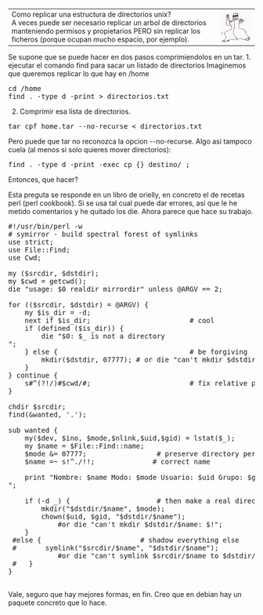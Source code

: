 <table>
<tr>
<td>
Como replicar una estructura de directorios unix?
<br>
A veces puede ser necesario replicar un arbol de directorios manteniendo
permisos y propietarios PERO sin replicar los ficheros (porque ocupan mucho
espacio, por ejemplo).
</td>
<td>
<img src="/coders/images/matrix.jpg" border="0" alt="unix te posee">
</td>
</tr>
</table>
Se supone que se puede hacer en dos pasos comprimiendolos en un tar.
1. ejecutar el comando find para sacar un listado de directorios
Imaginemos que queremos replicar lo que hay en /home

<pre>
cd /home
find . -type d -print &gt; directorios.txt
</pre>

2. Comprimir esa lista de directorios.
<pre>
tar cpf home.tar --no-recurse &lt; directorios.txt
</pre>

Pero puede que tar no reconozca la opcion --no-recurse.
Algo asi tampoco cuela (al menos si solo quieres mover directorios):
<pre>
find . -type d -print -exec cp {} destino/ ;
</pre>
Entonces, que hacer?


Esta preguta se responde en un libro de orielly, en concreto el de recetas perl (perl cookbook).
Si se usa tal cual puede dar errores, asi que le he metido comentarios
y he quitado los die. Ahora parece que hace su trabajo.

<pre>
#!/usr/bin/perl -w
# symirror - build spectral forest of symlinks
use strict;
use File::Find;
use Cwd;

my ($srcdir, $dstdir);
my $cwd = getcwd();
die "usage: $0 realdir mirrordir" unless @ARGV == 2;

for (($srcdir, $dstdir) = @ARGV) {
    my $is_dir = -d;
    next if $is_dir;                        # cool
    if (defined ($is_dir)) {
        die "$0: $_ is not a directory
";
    } else {                                # be forgiving
        mkdir($dstdir, 07777); # or die "can't mkdir $dstdir: $!";
    }
} continue {
    s#^(?!/)#$cwd/#;                        # fix relative paths
}

chdir $srcdir;
find(&wanted, '.');

sub wanted {
    my($dev, $ino, $mode,$nlink,$uid,$gid) = lstat($_);
    my $name = $File::Find::name;
    $mode &= 07777;                 # preserve directory permissions
    $name =~ s!^./!!;              # correct name

    print "Nombre: $name Modo: $mode Usuario: $uid Grupo: $gid 
";

    if (-d _) {                     # then make a real directory
        mkdir("$dstdir/$name", $mode);
        chown($uid, $gid, "$dstdir/$name");
            #or die "can't mkdir $dstdir/$name: $!";
    }
 #else {                        # shadow everything else
 #       symlink("$srcdir/$name", "$dstdir/$name");
            #or die "can't symlink $srcdir/$name to $dstdir/$name: $!";
 #   }
}

</pre>

Vale, seguro que hay mejores formas, en fin. Creo que en debian hay un paquete concreto que lo hace.